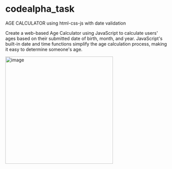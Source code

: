 # codealpha_task
AGE CALCULATOR using html-css-js with date validation

Create a web-based Age Calculator using
JavaScript to calculate users' ages based on
their submitted date of birth, month, and year.
JavaScript's built-in date and time functions
simplify the age calculation process, making it
easy to determine someone's age.

<img width="335" alt="image" src="https://github.com/RaoSaheb7777/codealpha_task/assets/160231718/06a4c3f2-4da0-48bd-b7e2-47fd9eb39f3f">
